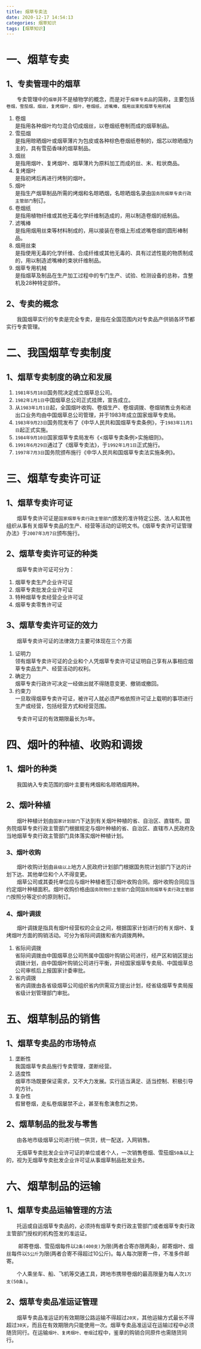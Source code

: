 ```yaml
---
title: 烟草专卖法
date: 2020-12-17 14:54:13
categories: 烟草知识
tags: [烟草知识]
---
```

# 一、烟草专卖
## 1、专卖管理中的烟草
&emsp;&emsp;专卖管理中的`烟草`并不是植物学的概念，而是对于`烟草专卖品`的简称，主要包括`卷烟，雪茄烟，烟丝，复烤烟叶，烟叶，卷烟纸，滤嘴棒，烟用丝束和烟草专用机械`

1. 卷烟  
    是指用各种烟叶均匀混合切成烟丝，以卷烟纸卷制而成的烟草制品。
2. 雪茄烟  
    是指用晾晒烟叶或烟草薄片为包皮或各种棕色卷烟纸卷制的，烟芯以晾晒烟为主的，具有雪茄香味的烟草制品。  
3. 烟丝  
    是指用烟叶、复烤烟叶、烟草薄片为原料加工而成的丝、末、粒状商品。  
4. 复烤烟叶  
    是指初烤后再进行烤制的烟叶。  
5. 烟叶  
    是指生产烟草制品所需的烤烟和名晾晒烟，名晾晒烟名录由`国务院烟草专卖行政主管部门`制订。   
6. 卷烟纸  
    是指用植物纤维或其他无毒化学纤维制造成的，用以制造卷烟的纸制品。  
7. 滤嘴棒  
    是指用烟用丝束等材料制成的，用以接装在卷烟上形成滤嘴卷烟的圆形棒制品。  
8. 烟用丝束  
    是指使用无毒的化学纤维、合成纤维或其他无毒的、具有过滤性能的物质制成的，用以制造滤嘴棒的束状纤维制品。  
9. 烟草专用机械  
    是指烟草及制品在生产加工过程中的专门生产、试验、检测设备的总称，含整机及28种特定部件。

  
## 2、专卖的概念  
&emsp;&emsp;我国烟草实行的专卖是完全专卖，是指在全国范围内对专卖品产供销各环节都实行专卖管理。 


# 二、我国烟草专卖制度
## 1、烟草专卖制度的确立和发展
1. `1981年5月18日`国务院决定成立烟草总公司。  
2. `1982年1月1日`中国烟草总公司正式挂牌，宣告成立。
3. 从`1983年1月1日`起，全国烟叶收购、卷烟生产、卷烟调拨、卷烟销售业务和进出口业务均由中国烟草总公司管理，并于1983年成立国家烟草专卖局。
4. `1983年9月23日`国务院发布了《中华人民共和国烟草专卖条例》，于`1983年11月1日`起正式实施。
5. `1984年9月10日`国家烟草专卖局发布《<烟草专卖条例>实施细则》。
6. `1991年6月29日`通过了《烟草专卖法》，于`1992年1月1日`正式施行。
7. `1997年7月3日`国务院颁布施行《中华人民共和国烟草专卖法实施条例》。


# 三、烟草专卖许可证
## 1、烟草专卖许可证
&emsp;&emsp;烟草专卖许可证是`国家烟草专卖行政主管部门`颁发的准许特定公民、法人和其他组织从事有关烟草专卖品的生产、经营等活动的证明文书。《烟草专卖许可证管理办法》于`2007年3月7日`颁布施行。


## 2、烟草专卖许可证的种类
&emsp;&emsp;烟草专卖许可证可分为：
1. 烟草专卖生产企业许可证
2. 烟草专卖批发企业许可证
3. 特种烟草专卖经营企业许可证
4. 烟草专卖零售许可证


## 3、烟草专卖许可证的效力
&emsp;&emsp;烟草专卖许可证的法律效力主要可体现在三个方面
1. 证明力  
    领有烟草专卖许可证的企业和个人凭烟草专卖许可证证明自己享有从事相应烟草专卖品生产、经营活动的权利。  
2. 确定力   
    烟草专卖行政许可决定一经做出就不得随意变更、撤销或撤回。  
3. 约束力  
    一旦取得烟草专卖许可证，被许可人就必须严格依照许可证上载明的事项进行生产或经营，包括经营方式和经营范围。  


&emsp;&emsp;专卖许可证的有效期限最长为`5`年。


# 四、烟叶的种植、收购和调拨
## 1、烟叶的种类
&emsp;&emsp;我国纳入专卖范围的烟叶主要有烤烟和名晾晒烟两种。


## 2、烟叶种植
&emsp;&emsp;烟叶种植计划由`国家计划部门`下达到有关烟叶种植的省、自治区、直辖市。国务院烟草专卖行政主管部门根据规定与烟叶种植的省、自治区、直辖市人民政府及当地烟草专卖行政主管部门具体落实烟叶种植计划。


### 3、烟叶收购
&emsp;&emsp;烟叶收购计划由`县级以上`地方人民政府计划部门根据国务院计划部门下达的计划下达、其他单位和个人不得变更。  
&emsp;&emsp;烟草公司或其委托单位应与烟叶种植者签订烟叶收购合同。烟叶收购合同应当约定烟叶种植面积。烟叶收购价格由`国务院物价主管部门`会同`国务院烟草专卖行政主管部门`按照分等定价的原则制订。


### 4、烟叶调拨
&emsp;&emsp;烟叶调拨是指具有烟叶经营权的企业之间，根据国家计划进行的有关烟叶、复烤烟叶方面的购销活动。可分为省际间调拨和省内调拨两种。
1. 省际间调拨    
省际间调拨由中国烟草总公司所属中国烟叶购销公司进行，经产区和销区提出调拨计划，由中国烟叶购销公司进行平衡，并经国家烟草专卖局、中国烟草总公司审核后上报国家计委审批。  
2. 省内调拨  
省内调拨由各省级烟草公司组织省内供需双方提出计划，经省级烟草专卖局报省级计划管理部门审批。 


# 五、烟草制品的销售
## 1、烟草专卖品的市场特点
1. 垄断性  
    我国烟草专卖品施行专卖管理，垄断经营。  
2. 适度性  
    烟草市场既要保证需求，又不大力发展。实行适当满足、适当控制、积极引导的方针。  
3. 复杂性  
    假冒卷烟，走私卷烟屡禁不止，甚至有愈演愈烈之势。


## 2、烟草制品的批发与零售
&emsp;&emsp;由各地市级烟草公司进行统一供货，统一配送，入网销售。

&emsp;&emsp;无烟草专卖批发企业许可证的单位或者个人，一次销售卷烟、雪茄烟`50条`以上的，视为无烟草专卖批发企业许可证从事烟草制品批发业务。


# 六、烟草制品的运输
## 1、烟草专卖品运输管理的方法
&emsp;&emsp;托运或自运烟草专卖品的，必须持有烟草专卖行政主管部门或者烟草专卖行政主管部门授权的机构签发的准运证。

&emsp;&emsp; 邮寄卷烟、雪茄烟每件以`2条(400支)`为限(两者合寄亦限两条)，邮寄烟叶、烟丝每件以`5公斤`为限(两者合寄不得超过10公斤)。每人每次限寄一件，不准多件邮寄。

&emsp;&emsp;个人乘坐车、船、飞机等交通工具，跨地市携带卷烟的最高限量为每人次`1万支(50条)`。


## 2、烟草专卖品准运证管理
&emsp;&emsp;烟草专卖品准运证的有效期限公路运输不得超过`20天`，其他运输方式最长不得超过`30天`，而且在有效期限内只能使用一次。烟草专卖品准运证在运输过程中必须随货同行。在运输`烟叶、复烤烟叶、卷烟`过程中，鉴章的购销合同原件也需随货同行。